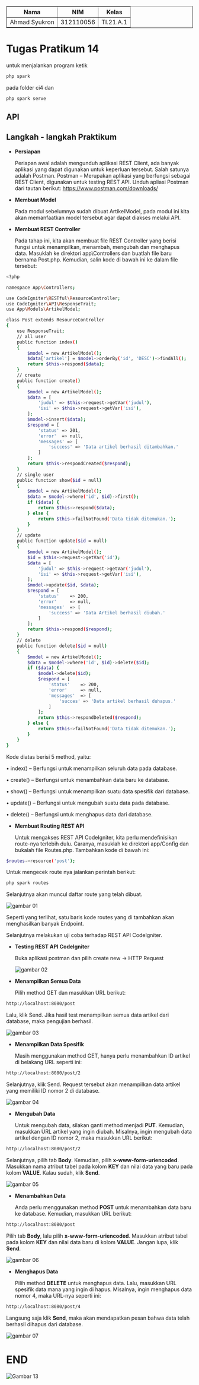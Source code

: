 <body>
    <table border="1">
        <tr>
            <th> Nama</th>
            <th>NIM</th>
            <th>Kelas</th>
        </tr>
        <tr>
            <td>Ahmad Syukron</td>
            <td>312110056</td>
            <td>TI.21.A.1</td>
        </tr>
    </table>
</body>

# Tugas Pratikum 14
untuk menjalankan program ketik 
```bash
php spark
```
pada folder ci4 dan 
```bash
php spark serve
```
## API
## Langkah - langkah Praktikum
- <b>Persiapan</b><p>
Periapan awal adalah mengunduh aplikasi REST Client, ada banyak aplikasi yang dapat digunakan untuk keperluan tersebut. Salah satunya adalah Postman. Postman – Merupakan aplikasi yang berfungsi sebagai REST Client, digunakan untuk testing REST API. Unduh apliasi Postman dari tautan berikut: https://www.postman.com/downloads/

- <b>Membuat Model</b><p>
Pada modul sebelumnya sudah dibuat ArtikelModel, pada modul ini kita akan memanfaatkan model tersebut agar dapat diakses melalui API.

- <b>Membuat REST Controller</b><p>
Pada tahap ini, kita akan membuat file REST Controller yang berisi fungsi untuk menampilkan, menambah, mengubah dan menghapus data. Masuklah ke direktori app\Controllers dan buatlah file baru bernama Post.php. Kemudian, salin kode di bawah ini ke dalam file tersebut:<p>

```bash
<?php

namespace App\Controllers;

use CodeIgniter\RESTful\ResourceController;
use CodeIgniter\API\ResponseTrait;
use App\Models\ArtikelModel;

class Post extends ResourceController
{
    use ResponseTrait;
    // all user
    public function index()
    {
        $model = new ArtikelModel();
        $data['artikel'] = $model->orderBy('id', 'DESC')->findAll();
        return $this->respond($data);
    }
    // create
    public function create()
    {
        $model = new ArtikelModel();
        $data = [
            'judul' => $this->request->getVar('judul'),
            'isi' => $this->request->getVar('isi'),
        ];
        $model->insert($data);
        $respond = [
            'status' => 201,
            'error'  => null,
            'messages' => [
                'success' => 'Data artikel berhasil ditambahkan.'
            ]
        ];
        return $this->respondCreated($respond);
    }
    // single user
    public function show($id = null)
    {
        $model = new ArtikelModel();
        $data = $model->where('id', $id)->first();
        if ($data) {
            return $this->respond($data);
        } else {
            return $this->failNotFound('Data tidak ditemukan.');
        }
    }
    // update
    public function update($id = null)
    {
        $model = new ArtikelModel();
        $id = $this->request->getVar('id');
        $data = [
            'judul' => $this->request->getVar('judul'),
            'isi' => $this->request->getVar('isi'),
        ];
        $model->update($id, $data);
        $respond = [
            'status'    => 200,
            'error'     => null,
            'messages'  => [
                'success' => 'Data Artikel berhasil diubah.'
            ]
        ];
        return $this->respond($respond);
    }
    // delete
    public function delete($id = null)
    {
        $model = new ArtikelModel();
        $data = $model->where('id', $id)->delete($id);
        if ($data) {
            $model->delete($id);
            $respond = [
                'status'    => 200,
                'error'     => null,
                'messages'  => [
                    'succes' => 'Data artikel berhasil duhapus.'
                ]
            ];
            return $this->respondDeleted($respond);
        } else {
            return $this->failNotFound('Data tidak ditemukan.');
        }
    }
}
```
Kode diatas berisi 5 method, yaitu:<p>
• index() – Berfungsi untuk menampilkan seluruh data pada database.<p>
• create() – Berfungsi untuk menambahkan data baru ke database.<p>
• show() – Berfungsi untuk menampilkan suatu data spesifik dari database.<p>
• update() – Berfungsi untuk mengubah suatu data pada database.<p>
• delete() – Berfungsi untuk menghapus data dari database.<p>

- <b>Membuat Routing REST API</b><p>
Untuk mengakses REST API CodeIgniter, kita perlu mendefinisikan route-nya terlebih dulu. Caranya, masuklah ke direktori app/Config dan bukalah file Routes.php. Tambahkan kode di bawah ini:<p>
```bash
$routes->resource('post');
```
Untuk mengecek route nya jalankan perintah berikut:<p>
```bash
php spark routes
```
Selanjutnya akan muncul daftar route yang telah dibuat.<p>
![gambar 01](Image/routs.png)<p>
Seperti yang terlihat, satu baris kode routes yang di tambahkan akan menghasilkan banyak Endpoint.<p>
Selanjutnya melakukan uji coba terhadap REST API CodeIgniter.<p>

- <b>Testing REST API CodeIgniter</b><p>
Buka aplikasi postman dan pilih create new → HTTP Request<p>
![gambar 02](Image/HTTP.png)

- <b>Menampilkan Semua Data</b><p>
Pilih method GET dan masukkan URL berikut:<p>
```bash
http://localhost:8080/post
```
Lalu, klik Send. Jika hasil test menampilkan semua data artikel dari database, maka pengujian berhasil.<p>
![gambar 03](Image/1.png)<p>

- <b>Menampilkan Data Spesifik</b><p>
Masih menggunakan method GET, hanya perlu menambahkan ID artikel di belakang URL seperti ini:<p>
```bash
http://localhost:8080/post/2
```
Selanjutnya, klik Send. Request tersebut akan menampilkan data artikel yang memiliki ID nomor 2 di database.<p>
![gambar 04](Image/2.png)<p>


- <b>Mengubah Data</b><p>
Untuk mengubah data, silakan ganti method menjadi <b>PUT</b>. Kemudian, masukkan URL artikel yang ingin diubah. Misalnya, ingin mengubah data artikel dengan ID nomor 2, maka masukkan URL berikut:<p>
```bash
http://localhost:8080/post/2
```
Selanjutnya, pilih tab <b>Body</b>. Kemudian, pilih <b>x-www-form-uriencoded</b>. Masukkan nama atribut tabel pada kolom <b>KEY</b> dan nilai data yang baru pada kolom <b>VALUE</b>. Kalau sudah, klik <b>Send</b>.<p>
![gambar 05](Image/put.png)<P>

- <b>Menambahkan Data</b><p>
Anda perlu menggunakan method <b>POST</b> untuk menambahkan data baru ke database. Kemudian, masukkan URL berikut:<p>
```bash
http://localhost:8080/post
```
Pilih tab <b>Body</b>, lalu pilih <b>x-www-form-uriencoded</b>. Masukkan atribut tabel pada kolom <b>KEY</b> dan nilai data baru di kolom <b>VALUE</b>. Jangan lupa, klik <b>Send</b>.<p>
![gambar 06](Image/post.png)<p>

- <b>Menghapus Data</b><p>
Pilih method <b>DELETE</b> untuk menghapus data. Lalu, masukkan URL spesifik data mana yang ingin di hapus. Misalnya, ingin menghapus data nomor 4, maka URL-nya seperti ini:<p>
```bash
http://localhost:8080/post/4
```
Langsung saja klik <b>Send</b>, maka akan mendapatkan pesan bahwa data telah berhasil dihapus dari database.<p>
![gambar 07](Image/delete.png)<p>

# END
![Gambar 13](Image/anime-love.gif)